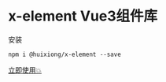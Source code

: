 # x-element Vue3组件库

安装

```
npm i @huixiong/x-element --save
```

[立即使用:boom:](https://element.hackslog.com/)
